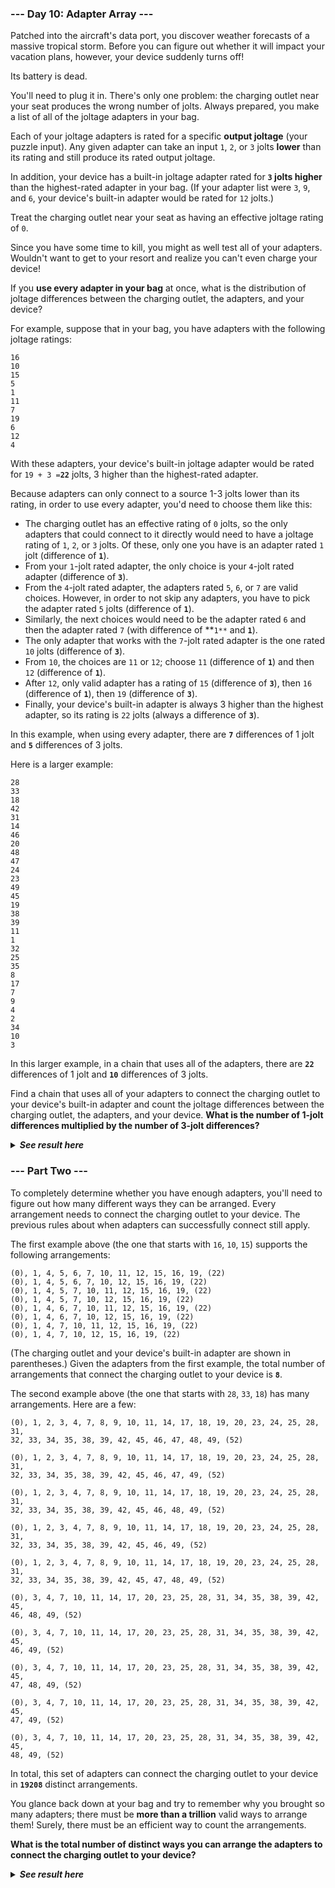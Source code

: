 ﻿### --- Day 10: Adapter Array ---

Patched into the aircraft's data port, you discover weather forecasts of a 
massive tropical storm. Before you can figure out whether it will impact 
your vacation plans, however, your device suddenly turns off!

Its battery is dead.

You'll need to plug it in. There's only one problem: the charging outlet 
near your seat produces the wrong number of jolts. Always prepared, you 
make a list of all of the joltage adapters in your bag.

Each of your joltage adapters is rated for a specific **output joltage**
(your puzzle input). Any given adapter can take an input `1`, `2`, or `3` jolts 
**lower** than its rating and still produce its rated output joltage.

In addition, your device has a built-in joltage adapter rated for **`3` jolts
higher** than the highest-rated adapter in your bag. (If your adapter list 
were `3`, `9`, and `6`, your device's built-in adapter would be rated for `12`
jolts.)

Treat the charging outlet near your seat as having an effective joltage 
rating of `0`.

Since you have some time to kill, you might as well test all of your 
adapters. Wouldn't want to get to your resort and realize you can't even charge 
your device!

If you **use every adapter in your bag** at once, what is the distribution of 
joltage differences between the charging outlet, the adapters, and your 
device?

For example, suppose that in your bag, you have adapters with the following 
joltage ratings:

	16
	10
	15
	5
	1
	11
	7
	19
	6
	12
	4

With these adapters, your device's built-in joltage adapter would be rated 
for `19 + 3 =`**`22`** jolts, 3 higher than the highest-rated adapter.

Because adapters can only connect to a source 1-3 jolts lower than its 
rating, in order to use every adapter, you'd need to choose them like this:

- The charging outlet has an effective rating of `0` jolts, so the only
adapters that could connect to it directly would need to have a 
joltage rating of `1`, `2`, or `3` jolts. Of these, only one you have is an 
adapter rated `1` jolt (difference of **`1`**).
- From your `1`-jolt rated adapter, the only choice is your `4`-jolt rated 
adapter (difference of **`3`**).
- From the `4`-jolt rated adapter, the adapters rated `5`, `6`, or `7` are valid 
choices. However, in order to not skip any adapters, you have to pick 
the adapter rated `5` jolts (difference of **`1`**).
- Similarly, the next choices would need to be the adapter rated `6` and 
then the adapter rated `7` (with difference of **`1**` and **`1`**).
- The only adapter that works with the `7`-jolt rated adapter is the one 
rated `10` jolts (difference of **`3`**).
- From `10`, the choices are `11` or `12`; choose `11` (difference of **`1`**) and
then `12` (difference of **`1`**).
- After `12`, only valid adapter has a rating of `15` (difference of **`3`**),
then `16` (difference of **`1`**), then `19` (difference of **`3`**).
- Finally, your device's built-in adapter is always 3 higher than the
highest adapter, so its rating is `22` jolts (always a difference of **`3`**).

In this example, when using every adapter, there are **`7`** differences of 1 
jolt and **`5`** differences of 3 jolts.

Here is a larger example:

	28
	33
	18
	42
	31
	14
	46
	20
	48
	47
	24
	23
	49
	45
	19
	38
	39
	11
	1
	32
	25
	35
	8
	17
	7
	9
	4
	2
	34
	10
	3

In this larger example, in a chain that uses all of the adapters, there are 
**`22`** differences of 1 jolt and **`10`** differences of 3 jolts.

Find a chain that uses all of your adapters to connect the charging outlet
to your device's built-in adapter and count the joltage differences between
the charging outlet, the adapters, and your device. **What is the number of
1-jolt differences multiplied by the number of 3-jolt differences?**

<details>
  <summary><strong><em>See result here</em></strong></summary>
	Your puzzle answer was <strong><em>2343</em></strong>.
</details>

### --- Part Two ---

To completely determine whether you have enough adapters, you'll need to
figure out how many different ways they can be arranged. Every arrangement 
needs to connect the charging outlet to your device. The previous rules 
about when adapters can successfully connect still apply.

The first example above (the one that starts with `16`, `10`, `15`) supports the 
following arrangements:

	(0), 1, 4, 5, 6, 7, 10, 11, 12, 15, 16, 19, (22)
	(0), 1, 4, 5, 6, 7, 10, 12, 15, 16, 19, (22)
	(0), 1, 4, 5, 7, 10, 11, 12, 15, 16, 19, (22)
	(0), 1, 4, 5, 7, 10, 12, 15, 16, 19, (22)
	(0), 1, 4, 6, 7, 10, 11, 12, 15, 16, 19, (22)
	(0), 1, 4, 6, 7, 10, 12, 15, 16, 19, (22)
	(0), 1, 4, 7, 10, 11, 12, 15, 16, 19, (22)
	(0), 1, 4, 7, 10, 12, 15, 16, 19, (22)

(The charging outlet and your device's built-in adapter are shown in 
parentheses.) Given the adapters from the first example, the total number 
of arrangements that connect the charging outlet to your device is **`8`**.

The second example above (the one that starts with `28`, `33`, `18`) has many arrangements. 
Here are a few:

	(0), 1, 2, 3, 4, 7, 8, 9, 10, 11, 14, 17, 18, 19, 20, 23, 24, 25, 28, 31,
	32, 33, 34, 35, 38, 39, 42, 45, 46, 47, 48, 49, (52)

	(0), 1, 2, 3, 4, 7, 8, 9, 10, 11, 14, 17, 18, 19, 20, 23, 24, 25, 28, 31,
	32, 33, 34, 35, 38, 39, 42, 45, 46, 47, 49, (52)

	(0), 1, 2, 3, 4, 7, 8, 9, 10, 11, 14, 17, 18, 19, 20, 23, 24, 25, 28, 31,
	32, 33, 34, 35, 38, 39, 42, 45, 46, 48, 49, (52)

	(0), 1, 2, 3, 4, 7, 8, 9, 10, 11, 14, 17, 18, 19, 20, 23, 24, 25, 28, 31,
	32, 33, 34, 35, 38, 39, 42, 45, 46, 49, (52)

	(0), 1, 2, 3, 4, 7, 8, 9, 10, 11, 14, 17, 18, 19, 20, 23, 24, 25, 28, 31,
	32, 33, 34, 35, 38, 39, 42, 45, 47, 48, 49, (52)

	(0), 3, 4, 7, 10, 11, 14, 17, 20, 23, 25, 28, 31, 34, 35, 38, 39, 42, 45,
	46, 48, 49, (52)

	(0), 3, 4, 7, 10, 11, 14, 17, 20, 23, 25, 28, 31, 34, 35, 38, 39, 42, 45,
	46, 49, (52)

	(0), 3, 4, 7, 10, 11, 14, 17, 20, 23, 25, 28, 31, 34, 35, 38, 39, 42, 45,
	47, 48, 49, (52)

	(0), 3, 4, 7, 10, 11, 14, 17, 20, 23, 25, 28, 31, 34, 35, 38, 39, 42, 45,
	47, 49, (52)

	(0), 3, 4, 7, 10, 11, 14, 17, 20, 23, 25, 28, 31, 34, 35, 38, 39, 42, 45,
	48, 49, (52)

In total, this set of adapters can connect the charging outlet to your 
device in **`19208`** distinct arrangements.

You glance back down at your bag and try to remember why you brought so 
many adapters; there must be **more than a trillion** valid ways to arrange
them! Surely, there must be an efficient way to count the arrangements.

**What is the total number of distinct ways you can arrange the adapters to 
connect the charging outlet to your device?**

<details>
  <summary><strong><em>See result here</em></strong></summary>
	Your puzzle answer was <strong><em>31581162962944</em></strong>.
</details>